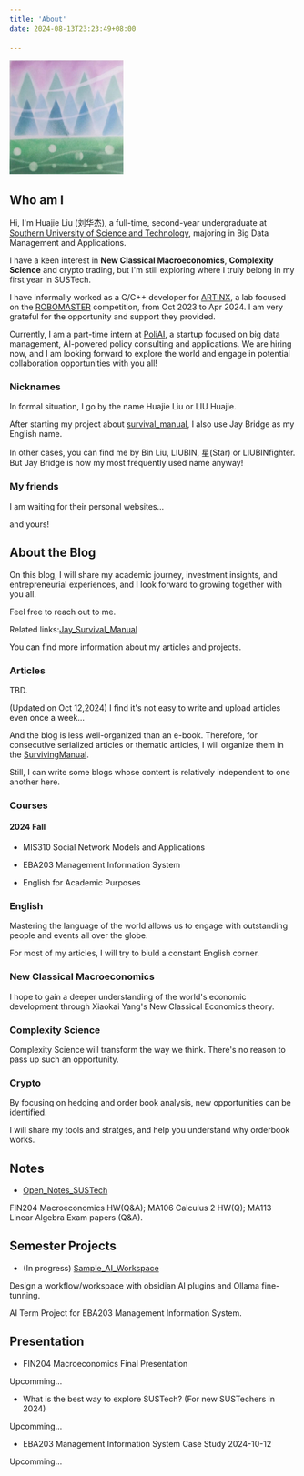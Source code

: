 ```yaml
---
title: 'About'
date: 2024-08-13T23:23:49+08:00

---
```


<img src="icon.jpg" alt="alt text" style="width:200px;height:auto;">

## Who am I

Hi, I'm Huajie Liu (刘华杰), a full-time, second-year undergraduate at [Southern University of Science and Technology](https://www.sustech.edu.cn/), majoring in Big Data Management and Applications.

I have a keen interest in **New Classical Macroeconomics**, **Complexity Science** and crypto trading, but I'm still exploring where I truly belong in my first year in SUSTech.

I have informally worked as a C/C++ developer for [ARTINX](https://mp.weixin.qq.com/s/YfFsbup3Vw61xo0SRzQpZw), a lab focused on the [ROBOMASTER](https://www.robomaster.com/zh-CN) competition, from Oct 2023 to Apr 2024. I am very grateful for the opportunity and support they provided.

Currently, I am a part-time intern at [PoliAI](https://mp.weixin.qq.com/s?__biz=MzkyOTY0MjUwOQ==&mid=2247483713&idx=1&sn=fd5d782562a0d85c83debb5a6ee7ef69&chksm=c33f600868bf845ed3c61e2cce88c3fd5ca64bddc38ef34d599cf8420d4ab9348b61dab2ad91&mpshare=1&scene=23&srcid=09028BlZGnW8RciGs4wMnNQV&sharer_shareinfo=d4bf94603d9d468381931768fdf80932&sharer_shareinfo_first=d4bf94603d9d468381931768fdf80932#rd), a startup focused on big data management, AI-powered policy consulting and applications. We are hiring now, and I am looking forward to explore the world and engage in potential collaboration opportunities with you all!

### Nicknames

In formal situation, I go by the name Huajie Liu or LIU Huajie.

After starting my project about [survival_manual](https://liubinfighter.github.io/Jay_Survival_Manual/#/), I also use Jay Bridge as my English name.

In other cases, you can find me by Bin Liu, LIUBIN, 星(Star) or LIUBINfighter. But Jay Bridge is now my most frequently used name anyway!

### My friends

I am waiting for their personal websites...

and yours!

## About the Blog

On this blog, I will share my academic journey, investment insights, and entrepreneurial experiences, and I look forward to growing together with you all.

Feel free to reach out to me.

Related links:[Jay_Survival_Manual](https://liubinfighter.github.io/Jay_Survival_Manual/#/)

You can find more information about my articles and projects.

<!-- This structure of e-book is better suited for serializing the writing of various articles. -->

### Articles

TBD.

(Updated on Oct 12,2024) I find it's not easy to write and upload articles even once a week...

And the blog is less well-organized than an e-book. Therefore, for consecutive serialized articles or thematic articles, I will organize them in the [SurvivingManual](https://liubinfighter.github.io/Jay_Survival_Manual/#/).

Still, I can write some blogs whose content is relatively independent to one another here.

### Courses

#### 2024 Fall

- MIS310 Social Network Models and Applications

- EBA203 Management Information System

- English for Academic Purposes

### English

Mastering the language of the world allows us to engage with outstanding people and events all over the globe.

For most of my articles, I will try to biuld a constant English corner.

### New Classical Macroeconomics

I hope to gain a deeper understanding of the world's economic development through Xiaokai Yang's New Classical Economics theory.

### Complexity Science

Complexity Science will transform the way we think. There's no reason to pass up such an opportunity.

### Crypto

By focusing on hedging and order book analysis, new opportunities can be identified.

I will share my tools and stratges, and help you understand why orderbook works.

## Notes

- [Open_Notes_SUSTech](https://github.com/LIUBINfighter/Open_Notes_SUSTech)

FIN204 Macroeconomics HW(Q&A); MA106 Calculus 2 HW(Q); MA113 Linear Algebra Exam papers (Q&A).

## Semester Projects

- (In progress) [Sample_AI_Workspace](https://github.com/LIUBINfighter/Sample_AI_Workspace)

Design a workflow/workspace with obsidian AI plugins and Ollama fine-tunning.

AI Term Project for EBA203 Management Information System.

## Presentation

- FIN204 Macroeconomics Final Presentation

Upcomming...

- What is the best way to explore SUSTech? (For new SUSTechers in 2024)

Upcomming...

- EBA203 Management Information System Case Study 2024-10-12

Upcomming...
